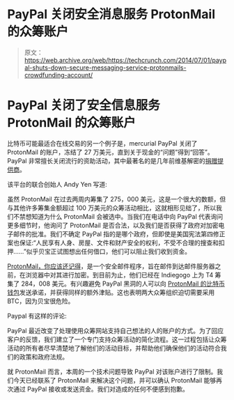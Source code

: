 # PayPal 关闭安全消息服务 ProtonMail 的众筹账户 

> 原文：<https://web.archive.org/web/https://techcrunch.com/2014/07/01/paypal-shuts-down-secure-messaging-service-protonmails-crowdfunding-account/>

# PayPal 关闭了安全信息服务 ProtonMail 的众筹账户

比特币可能最适合在线交易的另一个例子是，mercurial PayPal 关闭了 ProtonMail 的账户，冻结了 27 万美元，直到关于现金的“问题”得到“回答”。PayPal 非常擅长关闭流行的资助活动，其中最著名的是几年前维基解密的[捐赠提供商](https://web.archive.org/web/20221206021225/https://beta.techcrunch.com/2010/12/08/paypal-wikileaks/)。

该平台的联合创始人 Andy Yen 写道:

虽然 ProtonMail 在过去两周内筹集了 275，000 美元，这是一个很大的数额，但与其他许多筹集金额超过 100 万美元的众筹活动相比，这就相形见绌了，所以我们不禁想知道为什么 ProtonMail 会被选中。当我们在电话中向 PayPal 代表询问更多细节时，他询问了 ProtonMail 是否合法，以及我们是否获得了政府对加密电子邮件的批准。我们不确定 PayPal 指的是哪个政府，但即使是美国宪法第四修正案也保证:“人民享有人身、房屋、文件和财产安全的权利，不受不合理的搜查和扣押……”似乎贝宝正试图想出任何借口，他们可以阻止我们收到资金。

[ProtonMail，你应该还记得](https://web.archive.org/web/20221206021225/https://beta.techcrunch.com/2014/06/23/protonmail-is-a-swiss-secure-mail-provider-that-wont-give-you-up-to-the-nsa/)，是一个安全邮件程序，旨在邮件到达邮件服务器之前，在浏览器中对其进行加密。到目前为止，他们已经在 Indiegogo 上为 T4 筹集了 284，008 美元。有兴趣避免 PayPal 黑洞的人可以向 [ProtonMail 的比特币钱包](https://web.archive.org/web/20221206021225/https://protonmail.ch/blog/indiegogo/)发送承诺，并获得同样的额外津贴。这也表明两大众筹组织迫切需要采用 BTC，因为贝宝很危险。

Paypal 有这样的评论:

PayPal 最近改变了处理使用众筹网站支持自己想法的人的账户的方式。为了回应客户的反馈，我们建立了一个专门支持众筹活动的简化流程。这一过程包括让众筹活动的所有者尽早清楚地了解他们的活动目标，并帮助他们确保他们的活动符合我们的政策和政府法规。

就 ProtonMail 而言，本周的一个技术问题导致 PayPal 对该账户进行了限制。我们今天已经联系了 ProtonMail 来解决这个问题，并可以确认 ProtonMail 能够再次通过 PayPal 接收或发送资金。我们对造成的任何不便感到抱歉。